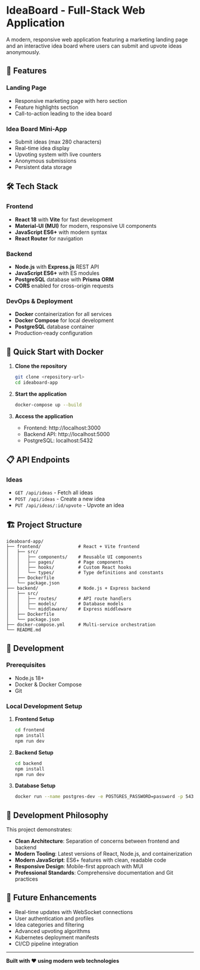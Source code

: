 # IdeaBoard - Full-Stack Web Application

A modern, responsive web application featuring a marketing landing page and an interactive idea board where users can submit and upvote ideas anonymously.

## 🚀 Features

### Landing Page
- Responsive marketing page with hero section
- Feature highlights section
- Call-to-action leading to the idea board

### Idea Board Mini-App
- Submit ideas (max 280 characters)
- Real-time idea display
- Upvoting system with live counters
- Anonymous submissions
- Persistent data storage

## 🛠 Tech Stack

### Frontend
- **React 18** with **Vite** for fast development
- **Material-UI (MUI)** for modern, responsive UI components
- **JavaScript ES6+** with modern syntax
- **React Router** for navigation

### Backend
- **Node.js** with **Express.js** REST API
- **JavaScript ES6+** with ES modules
- **PostgreSQL** database with **Prisma ORM**
- **CORS** enabled for cross-origin requests

### DevOps & Deployment
- **Docker** containerization for all services
- **Docker Compose** for local development
- **PostgreSQL** database container
- Production-ready configuration

## 🐳 Quick Start with Docker

1. **Clone the repository**
   ```bash
   git clone <repository-url>
   cd ideaboard-app
   ```

2. **Start the application**
   ```bash
   docker-compose up --build
   ```

3. **Access the application**
   - Frontend: http://localhost:3000
   - Backend API: http://localhost:5000
   - PostgreSQL: localhost:5432

## 📋 API Endpoints

### Ideas
- `GET /api/ideas` - Fetch all ideas
- `POST /api/ideas` - Create a new idea
- `PUT /api/ideas/:id/upvote` - Upvote an idea

## 🏗 Project Structure

```
ideaboard-app/
├── frontend/              # React + Vite frontend
│   ├── src/
│   │   ├── components/    # Reusable UI components
│   │   ├── pages/         # Page components
│   │   ├── hooks/         # Custom React hooks
│   │   └── types/         # Type definitions and constants
│   ├── Dockerfile
│   └── package.json
├── backend/               # Node.js + Express backend
│   ├── src/
│   │   ├── routes/        # API route handlers
│   │   ├── models/        # Database models
│   │   └── middleware/    # Express middleware
│   ├── Dockerfile
│   └── package.json
├── docker-compose.yml     # Multi-service orchestration
└── README.md
```

## 🚀 Development

### Prerequisites
- Node.js 18+
- Docker & Docker Compose
- Git

### Local Development Setup

1. **Frontend Setup**
   ```bash
   cd frontend
   npm install
   npm run dev
   ```

2. **Backend Setup**
   ```bash
   cd backend
   npm install
   npm run dev
   ```

3. **Database Setup**
   ```bash
   docker run --name postgres-dev -e POSTGRES_PASSWORD=password -p 5432:5432 -d postgres:15
   ```

## 🎯 Development Philosophy

This project demonstrates:
- **Clean Architecture**: Separation of concerns between frontend and backend
- **Modern Tooling**: Latest versions of React, Node.js, and containerization
- **Modern JavaScript**: ES6+ features with clean, readable code
- **Responsive Design**: Mobile-first approach with MUI
- **Professional Standards**: Comprehensive documentation and Git practices

## 🚀 Future Enhancements

- Real-time updates with WebSocket connections
- User authentication and profiles
- Idea categories and filtering
- Advanced upvoting algorithms
- Kubernetes deployment manifests
- CI/CD pipeline integration

---

**Built with ❤️ using modern web technologies**